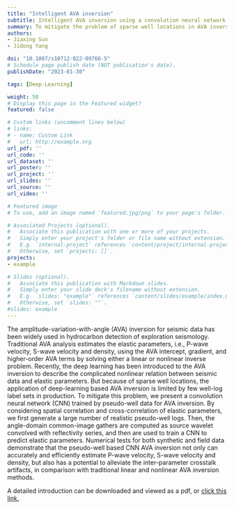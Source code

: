 ```yaml
---
title: "Intelligent AVA inversion"
subtitle: Intelligent AVA inversion using a convolution neural network trained with pseudo-well data sets
summary: To mitigate the problem of sparse well locations in AVA inversion, we present a convolution neural network (CNN) trained by pseudo-well logs.   
authors:
- Jiaxing Sun
- Jidong Yang

doi: "10.1007/s10712-022-09766-5"
# Schedule page publish date (NOT publication's date).
publishDate: "2023-01-30"

tags: [Deep-Learning]

weight: 50
# Display this page in the Featured widget?
featured: false

# Custom links (uncomment lines below)
# links:
# - name: Custom Link
#   url: http://example.org
url_pdf: ''
url_code: ''
url_dataset: ''
url_poster: ''
url_project: ''
url_slides: ''
url_source: ''
url_video: ''

# Featured image
# To use, add an image named `featured.jpg/png` to your page's folder.

# Associated Projects (optional).
#   Associate this publication with one or more of your projects.
#   Simply enter your project's folder or file name without extension.
#   E.g. `internal-project` references `content/project/internal-project/index.md`.
#   Otherwise, set `projects: []`.
projects:
- example

# Slides (optional).
#   Associate this publication with Markdown slides.
#   Simply enter your slide deck's filename without extension.
#   E.g. `slides: "example"` references `content/slides/example/index.md`.
#   Otherwise, set `slides: ""`.
#slides: example
---
```


The amplitude-variation-with-angle (AVA) inversion for seismic data has been widely used in hydrocarbon detection of exploration seismology. Traditional AVA analysis estimates the elastic parameters, i.e., P-wave velocity, S-wave velocity and density, using the AVA intercept, gradient, and higher-order AVA terms by solving either a linear or nonlinear inverse problem. Recently, the deep learning has been introduced to the AVA inversion to describe the complicated nonlinear relation between seismic data and elastic parameters. But because of sparse well locations, the application of deep-learning based AVA inversion is limited by few well-log label sets in production. To mitigate this problem, we present a convolution neural network (CNN) trained by pseudo-well data for AVA inversion. By considering spatial correlation and cross-correlation of elastic parameters, we first generate a large number of realistic pseudo-well logs. Then, the angle-domain common-image gathers are computed as source wavelet convolved with reflectivity series, and then are used to train a CNN to predict elastic parameters. Numerical tests for both synthetic and field data demonstrate that the pseudo-well based CNN AVA inversion not only can accurately and efficiently estimate P-wave velocity, S-wave velocity and density, but also has a potential to alleviate the inter-parameter crosstalk artifacts, in comparison with traditional linear and nonlinear AVA inversion methods.


A detailed introduction can be downloaded and viewed as a pdf, or [click this link.](https://link.springer.com/article/10.1007/s10712-022-09766-5)

